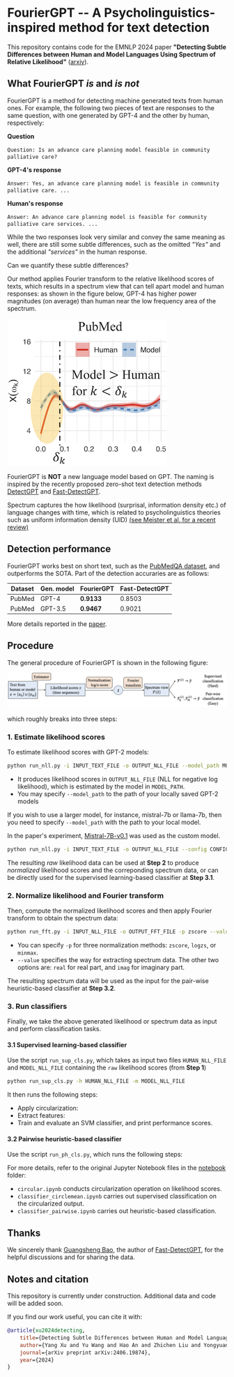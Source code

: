 # FourierGPT -- A Psycholinguistics-inspired method for text detection

This repository contains code for the EMNLP 2024 paper **"Detecting Subtle Differences between Human and Model Languages Using Spectrum of Relative Likelihood"** ([arxiv](https://arxiv.org/abs/2406.19874)).

## What FourierGPT *is* and *is not*
FourierGPT is a method for detecting machine generated texts from human ones. For example, the following two pieces of text are responses to the same question, with one generated by GPT-4 and the other by human, respectively:

**Question**
```text
Question: Is an advance care planning model feasible in community palliative care?
```

**GPT-4's response**
```text
Answer: Yes, an advance care planning model is feasible in community palliative care. ...
```

**Human's response**
```text
Answer: An advance care planning model is feasible for community palliative care services. ...
```

While the two responses look very similar and convey the same meaning as well, there are still some subtle differences, such as the omitted *"Yes"* and the additional *"services"* in the human response.

Can we quantify these subtle differences? 

Our method applies Fourier transform to the relative likelihood scores of texts, which results in a spectrum view that can tell apart model and human responses: as shown in the figure below, GPT-4 has higher power magnitudes (on average) than human near the low frequency area of the spectrum.

![spectrum](images/spectrum_tiny.png)

FourierGPT is **NOT** a new language model based on GPT. The naming is inspired by the recently proposed zero-shot text detection methods [DetectGPT](https://arxiv.org/abs/2301.11305) and [Fast-DetectGPT](https://arxiv.org/abs/2310.05130).

Spectrum captures the how likelihood (surprisal, information density etc.) of language changes with time, which is related to psycholinguistics theories such as uniform information density (UID) [(see Meister et al. for a recent review)](https://aclanthology.org/2021.emnlp-main.74.pdf)

## Detection performance
FourierGPT works best on short text, such as the [PubMedQA dataset](https://aclanthology.org/D19-1259), and outperforms the SOTA. Part of the detection accuraries are as follows:

|Dataset|Gen. model|FourierGPT|Fast-DetectGPT|
|---|---|---|---|
|PubMed| GPT-4  | **0.9133** | 0.8503 |
|PubMed| GPT-3.5 | **0.9467** | 0.9021 |

More details reported in the [paper]().

## Procedure
The general procedure of FourierGPT is shown in the following figure:

![procedure](images/procedure.png)

which roughly breaks into three steps:

### 1. Estimate likelihood scores
To estimate likelihood scores with GPT-2 models:

```bash
python run_nll.py -i INPUT_TEXT_FILE -o OUTPUT_NLL_FILE --model_path MODEL_PATH
```

- It produces likelihood scores in `OUTPUT_NLL_FILE` (NLL for negative log likelihood), which is estimated by the model in `MODEL_PATH`.
- You may specify `--model_path` to the path of your locally saved GPT-2 models

If you wish to use a larger model, for instance, mistral-7b or llama-7b, then you need to specify `--model_path` with the path to your local model.

In the paper's experiment, [Mistral-7B-v0.1](https://huggingface.co/mistralai/Mistral-7B-v0.1) was used as the custom model. 

```bash
python run_nll.py -i INPUT_TEXT_FILE -o OUTPUT_NLL_FILE --config CONFIG_PATH
```

The resulting *raw* likelihood data can be used at **Step 2** to produce *normalized* likelihood scores and the correponding spectrum data, or can be directly used for the supervised learning-based classifier at **Step 3.1**.

### 2. Normalize likelihood and Fourier transform

Then, compute the normalized likelihood scores and then apply Fourier transform to obtain the spectrum data: 

```bash
python run_fft.py -i INPUT_NLL_FILE -o OUTPUT_FFT_FILE -p zscore --value norm
```

- You can specify `-p` for three normalization methods: `zscore`, `logzs`, or `minmax`.
- `--value` specifies the way for extracting spectrum data. The other two options are: `real` for real part, and `imag` for imaginary part.

The resulting spectrum data will be used as the input for the pair-wise heuristic-based classifier at **Step 3.2**. 


### 3. Run classifiers 
Finally, we take the above generated likelihood or spectrum data as input and perform classification tasks.

#### 3.1 Supervised learning-based classifier

Use the script `run_sup_cls.py`, which takes as input two files `HUMAN_NLL_FILE` and `MODEL_NLL_FILE` containing the `raw` likelihood scores (from **Step 1**)

```bash
python run_sup_cls.py -h HUMAN_NLL_FILE -m MODEL_NLL_FILE
```

It then runs the following steps:

- Apply circularization: 
- Extract features:
- Train and evaluate an SVM classifier, and print performance scores.

#### 3.2 Pairwise heuristic-based classifier

Use the script `run_ph_cls.py`, which runs the following steps:


For more details, refer to the original Jupyter Notebook files in the [notebook]() folder:
- `circular.ipynb` conducts circularization operation on likelihood scores.
- `classifier_circlemean.ipynb` carries out supervised classification on the circularized output.
- `classifier_pairwise.ipynb` carries out heuristic-based classification.


## Thanks
We sincerely thank [Guangsheng Bao](https://baoguangsheng.github.io/), the author of [Fast-DetectGPT](https://arxiv.org/abs/2310.05130), for the helpful discussions and for sharing the data.

## Notes and citation
This repository is currently under construction. Additional data and code will be added soon.

If you find our work useful, you can cite it with:
```bibtex
@article{xu2024detecting,
    title={Detecting Subtle Differences between Human and Model Languages Using Spectrum of Relative Likelihood},
    author={Yang Xu and Yu Wang and Hao An and Zhichen Liu and Yongyuan Li},
    journal={arXiv preprint arXiv:2406.19874},
    year={2024}
}
```
